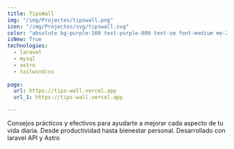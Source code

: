 ```yaml
---
title: TipsWall
img: "/img/Projectos/tipswall.png"
icon: "/img/Projectos/svg/tipswall.svg"
color: "absolute bg-purple-100 text-purple-800 text-sm font-medium me-2 px-2.5 py-0.5 rounded dark:bg-purple-900 dark:text-purple-300"
isNew: True
technologies:
  - laravel
  - mysql
  - astro
  - tailwindcss
  
page:
  url: https://tips-wall.vercel.app
  url_1: https://tips-wall.vercel.app

---
```


Consejos prácticos y efectivos para ayudarte a mejorar cada aspecto de tu vida diaria. Desde productividad hasta bienestar personal. Desarrollado con laravel API  y Astro